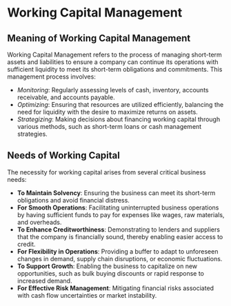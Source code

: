 # Working Capital Management


## Meaning of Working Capital Management

Working Capital Management refers to the process of managing short-term assets and liabilities to ensure a company can continue its operations with sufficient liquidity to meet its short-term obligations and commitments. This management process involves:

- *Monitoring*: Regularly assessing levels of cash, inventory, accounts receivable, and accounts payable.
- *Optimizing*: Ensuring that resources are utilized efficiently, balancing the need for liquidity with the desire to maximize returns on assets.
- *Strategizing*: Making decisions about financing working capital through various methods, such as short-term loans or cash management strategies.

## Needs of Working Capital

The necessity for working capital arises from several critical business needs:

- **To Maintain Solvency**: Ensuring the business can meet its short-term obligations and avoid financial distress.
- **For Smooth Operations**: Facilitating uninterrupted business operations by having sufficient funds to pay for expenses like wages, raw materials, and overheads.
- **To Enhance Creditworthiness**: Demonstrating to lenders and suppliers that the company is financially sound, thereby enabling easier access to credit.
- **For Flexibility in Operations**: Providing a buffer to adapt to unforeseen changes in demand, supply chain disruptions, or economic fluctuations.
- **To Support Growth**: Enabling the business to capitalize on new opportunities, such as bulk buying discounts or rapid response to increased demand.
- **For Effective Risk Management**: Mitigating financial risks associated with cash flow uncertainties or market instability.
